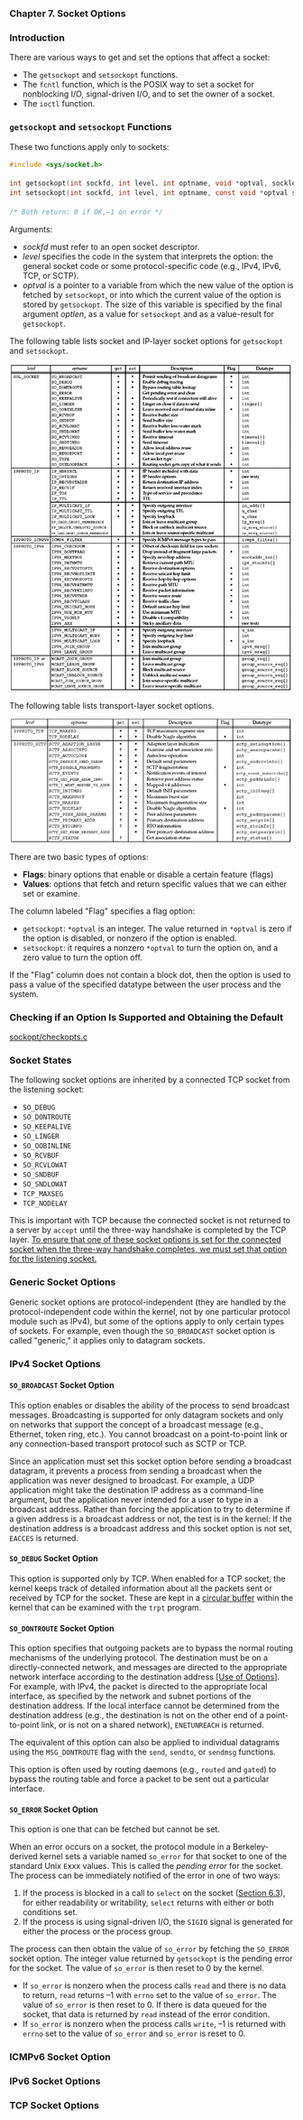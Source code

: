 ### **Chapter 7. Socket Options**

### Introduction

There are various ways to get and set the options that affect a socket:

* The `getsockopt` and `setsockopt` functions.
* The `fcntl` function, which is the POSIX way to set a socket for nonblocking I/O, signal-driven I/O, and to set the owner of a socket.
* The `ioctl` function.

### `getsockopt` and `setsockopt` Functions

These two functions apply only to sockets:

```c
#include <sys/socket.h>

int getsockopt(int sockfd, int level, int optname, void *optval, socklen_t *optlen);
int setsockopt(int sockfd, int level, int optname, const void *optval socklen_t optlen);

/* Both return: 0 if OK,–1 on error */
```

Arguments:

* *sockfd* must refer to an open socket descriptor.
* *level* specifies the code in the system that interprets the option: the general socket code or some protocol-specific code (e.g., IPv4, IPv6, TCP, or SCTP).
* *optval* is a pointer to a variable from which the new value of the option is fetched by `setsockopt`, or into which the current value of the option is stored by `getsockopt`. The size of this variable is specified by the final argument *optlen*, as a value for `setsockopt` and as a value-result for `getsockopt`.

The following table lists socket and IP-layer socket options for `getsockopt` and `setsockopt`.

[![Figure 7.1. Summary of socket and IP-layer socket options for getsockopt and setsockopt.](figure_7.1.png)](figure_7.1.png "Figure 7.1. Summary of socket and IP-layer socket options for getsockopt and setsockopt.")

The following table lists transport-layer socket options.

[![Figure 7.2. Summary of transport-layer socket options.](figure_7.2.png)](figure_7.2.png "Figure 7.2. Summary of transport-layer socket options.")

There are two basic types of options:

* **Flags**: binary options that enable or disable a certain feature (flags)
* **Values**: options that fetch and return specific values that we can either set or examine.

The column labeled "Flag" specifies a flag option:

* `getsockopt`: `*optval` is an integer. The value returned in `*optval` is zero if the option is disabled, or nonzero if the option is enabled.
* `setsockopt`: it requires a nonzero `*optval` to turn the option on, and a zero value to turn the option off.

If the "Flag" column does not contain a block dot, then the option is used to pass a value of the specified datatype between the user process and the system.

### Checking if an Option Is Supported and Obtaining the Default

[sockopt/checkopts.c](https://github.com/shichao-an/unpv13e/blob/master/sockopt/checkopts.c)

### Socket States

The following socket options are inherited by a connected TCP socket from the listening socket:

* `SO_DEBUG`
* `SO_DONTROUTE`
* `SO_KEEPALIVE`
* `SO_LINGER`
* `SO_OOBINLINE`
* `SO_RCVBUF`
* `SO_RCVLOWAT`
* `SO_SNDBUF`
* `SO_SNDLOWAT`
* `TCP_MAXSEG`
* `TCP_NODELAY`

This is important with TCP because the connected socket is not returned to a server by `accept` until the three-way handshake is completed by the TCP layer. <u>To ensure that one of these socket options is set for the connected socket when the three-way handshake completes, we must set that option for the listening socket.</u>

### Generic Socket Options

Generic socket options are protocol-independent (they are handled by the protocol-independent code within the kernel, not by one particular protocol module such as IPv4), but some of the options apply to only certain types of sockets. For example, even though the `SO_BROADCAST` socket option is called "generic," it applies only to datagram sockets.

### IPv4 Socket Options

#### `SO_BROADCAST` Socket Option

This option enables or disables the ability of the process to send broadcast messages. Broadcasting is supported for only datagram sockets and only on networks that support the concept of a broadcast message (e.g., Ethernet, token ring, etc.). You cannot broadcast on a point-to-point link or any connection-based transport protocol such as SCTP or TCP.

Since an application must set this socket option before sending a broadcast datagram, it prevents a process from sending a broadcast when the application was never designed to broadcast. For example, a UDP application might take the destination IP address as a command-line argument, but the application never intended for a user to type in a broadcast address. Rather than forcing the application to try to determine if a given address is a broadcast address or not, the test is in the kernel: If the destination address is a broadcast address and this socket option is not set, `EACCES` is returned.

#### `SO_DEBUG` Socket Option

This option is supported only by TCP. When enabled for a TCP socket, the kernel keeps track of detailed information about all the packets sent or received by TCP for the socket. These are kept in a [circular buffer](https://en.wikipedia.org/wiki/Circular_buffer) within the kernel that can be examined with the `trpt` program.

#### `SO_DONTROUTE` Socket Option

This option specifies that outgoing packets are to bypass the normal routing mechanisms of the underlying protocol. The destination must be on a directly-connected network, and messages are directed to the appropriate network interface according to the destination address [[Use of Options](http://pubs.opengroup.org/onlinepubs/9699919799/functions/V2_chap02.html#tag_15_10_16)]. For example, with IPv4, the packet is directed to the appropriate local interface, as specified by the network and subnet portions of the destination address. If the local interface cannot be determined from the destination address (e.g., the destination is not on the other end of a point-to-point link, or is not on a shared network), `ENETUNREACH` is returned.

The equivalent of this option can also be applied to individual datagrams using the `MSG_DONTROUTE` flag with the `send`, `sendto`, or `sendmsg` functions.

This option is often used by routing daemons (e.g., `routed` and `gated`) to bypass the routing table and force a packet to be sent out a particular interface.

#### `SO_ERROR` Socket Option

This option is one that can be fetched but cannot be set.

When an error occurs on a socket, the protocol module in a Berkeley-derived kernel sets a variable named `so_error` for that socket to one of the standard Unix `E`xxx values. This is called the *pending error* for the socket. The process can be immediately notified of the error in one of two ways:

1. If the process is blocked in a call to `select` on the socket ([Section 6.3](ch6.md#select-function)), for either readability or writability, `select` returns with either or both conditions set.
2. If the process is using signal-driven I/O, the `SIGIO` signal is generated for either the process or the process group.

The process can then obtain the value of `so_error` by fetching the `SO_ERROR` socket option. The integer value returned by `getsockopt` is the pending error for the socket. The value of `so_error` is then reset to 0 by the kernel.

* If `so_error` is nonzero when the process calls `read` and there is no data to return, `read` returns –1 with `errno` set to the value of `so_error`. The value of `so_error` is then reset to 0. If there is data queued for the socket, that data is returned by `read` instead of the error condition.
* If `so_error` is nonzero when the process calls `write`, –1 is returned with `errno` set to the value of `so_error` and `so_error` is reset to 0.

### ICMPv6 Socket Option

### IPv6 Socket Options

### TCP Socket Options
